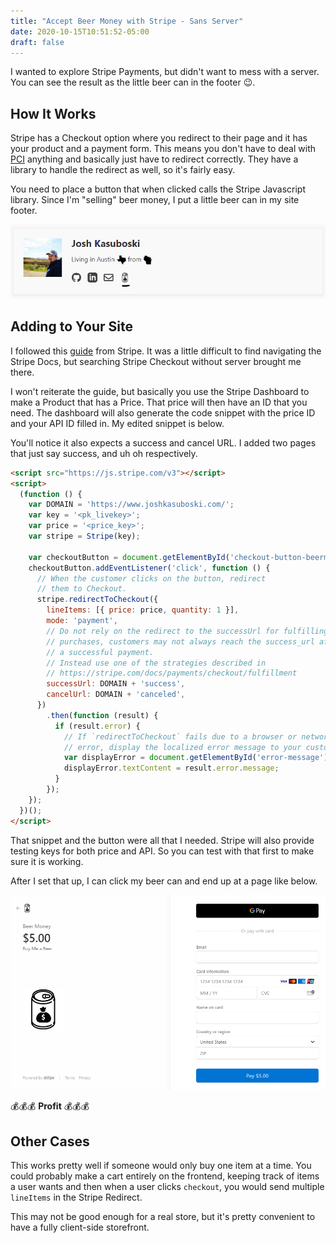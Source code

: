 ```yaml
---
title: "Accept Beer Money with Stripe - Sans Server"
date: 2020-10-15T10:51:52-05:00
draft: false
---
```


I wanted to explore Stripe Payments, but didn't want to mess with a server. You can see the result as the little beer can in the footer 😉.

<!--more-->

## How It Works
Stripe has a Checkout option where you redirect to their page and it has your product and a payment form. This means you don't have to deal with [PCI](https://www.pcisecuritystandards.org/) anything and basically just have to redirect correctly. They have a library to handle the redirect as well, so it's fairly easy.

You need to place a button that when clicked calls the Stripe Javascript library. Since I'm "selling" beer money, I put a little beer can in my site footer.

![footer-beercan](footer-beercan.png)

## Adding to Your Site
I followed this [guide](https://stripe.com/docs/payments/checkout/client) from Stripe. It was a little difficult to find navigating the Stripe Docs, but searching Stripe Checkout without server brought me there.

I won't reiterate the guide, but basically you use the Stripe Dashboard to make a Product that has a Price. That price will then have an ID that you need. The dashboard will also generate the code snippet with the price ID and your API ID filled in. My edited snippet is below.

You'll notice it also expects a success and cancel URL. I added two pages that just say success, and uh oh respectively.

```html
<script src="https://js.stripe.com/v3"></script>
<script>
  (function () {
    var DOMAIN = 'https://www.joshkasuboski.com/';
    var key = '<pk_livekey>';
    var price = '<price_key>';
    var stripe = Stripe(key);

    var checkoutButton = document.getElementById('checkout-button-beermoney');
    checkoutButton.addEventListener('click', function () {
      // When the customer clicks on the button, redirect
      // them to Checkout.
      stripe.redirectToCheckout({
        lineItems: [{ price: price, quantity: 1 }],
        mode: 'payment',
        // Do not rely on the redirect to the successUrl for fulfilling
        // purchases, customers may not always reach the success_url after
        // a successful payment.
        // Instead use one of the strategies described in
        // https://stripe.com/docs/payments/checkout/fulfillment
        successUrl: DOMAIN + 'success',
        cancelUrl: DOMAIN + 'canceled',
      })
        .then(function (result) {
          if (result.error) {
            // If `redirectToCheckout` fails due to a browser or network
            // error, display the localized error message to your customer.
            var displayError = document.getElementById('error-message');
            displayError.textContent = result.error.message;
          }
        });
    });
  })();
</script>
```

That snippet and the button were all that I needed. Stripe will also provide testing keys for both price and API. So you can test with that first to make sure it is working.

After I set that up, I can click my beer can and end up at a page like below.

![beer can checkout](beermoney-checkout.png)

💰💰💰 **Profit** 💰💰💰

## Other Cases
This works pretty well if someone would only buy one item at a time. You could probably make a cart entirely on the frontend, keeping track of items a user wants and then when a user clicks `checkout`, you would send multiple `lineItems` in the Stripe Redirect.

This may not be good enough for a real store, but it's pretty convenient to have a fully client-side storefront.
